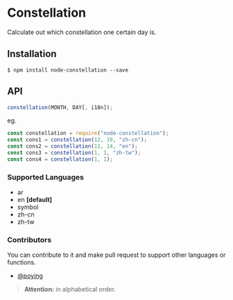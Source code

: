 # Constellation

Calculate out which constellation one certain day is.

## Installation

```shell
$ npm install node-constellation --save
```

## API

```js
constellation(MONTH, DAY[, i18n]);
```

eg.

```javascript
const constellation = require("node-constellation");
const cons1 = constellation(12, 19, "zh-cn");
const cons2 = constellation(11, 14, "en");
const cons3 = constellation(1, 1, "zh-tw");
const cons4 = constellation(1, 1);
```

### Supported Languages

  + ar
  + en **[default]**
  + symbol
  + zh-cn
  + zh-tw

### Contributors

You can contribute to it and make pull request to support other languages or functions.

  + [@poying](https://github.com/poying)

> **Attention:** in alphabetical order.
